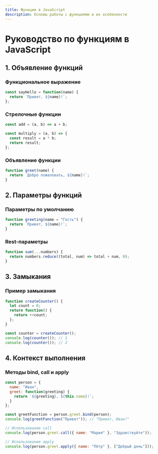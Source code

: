```yaml
---
title: Функции в JavaScript
description: Основы работы с функциями и их особенности
---
```


# Руководство по функциям в JavaScript

## 1. Объявление функций

### Функциональное выражение
```javascript
const sayHello = function(name) {
  return `Привет, ${name}!`;
};
```

### Стрелочные функции
```javascript
const add = (a, b) => a + b;

const multiply = (a, b) => {
  const result = a * b;
  return result;
};
```

### Объявление функции
```javascript
function greet(name) {
  return `Добро пожаловать, ${name}!`;
}
```

## 2. Параметры функций

### Параметры по умолчанию
```javascript
function greeting(name = "Гость") {
  return `Привет, ${name}!`;
}
```

### Rest-параметры
```javascript
function sum(...numbers) {
  return numbers.reduce((total, num) => total + num, 0);
}
```

## 3. Замыкания

### Пример замыкания
```javascript
function createCounter() {
  let count = 0;
  return function() {
    return ++count;
  };
}

const counter = createCounter();
console.log(counter()); // 1
console.log(counter()); // 2
```

## 4. Контекст выполнения

### Методы bind, call и apply
```javascript
const person = {
  name: "Иван",
  greet: function(greeting) {
    return `${greeting}, ${this.name}!`;
  }
};

const greetFunction = person.greet.bind(person);
console.log(greetFunction("Привет")); // "Привет, Иван!"

// Использование call
console.log(person.greet.call({ name: "Мария" }, "Здравствуйте")); 

// Использование apply
console.log(person.greet.apply({ name: "Пётр" }, ["Добрый день"]));
```